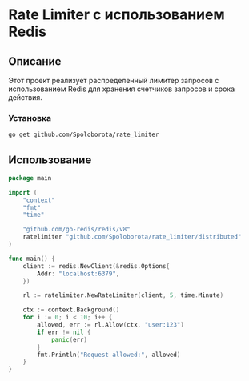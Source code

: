 # Rate Limiter с использованием Redis

## Описание

Этот проект реализует распределенный лимитер запросов с использованием Redis для хранения счетчиков запросов и срока действия.

### Установка

```bash
go get github.com/Spoloborota/rate_limiter
```

## Использование

```go
package main

import (
	"context"
	"fmt"
	"time"

	"github.com/go-redis/redis/v8"
	ratelimiter "github.com/Spoloborota/rate_limiter/distributed"
)

func main() {
	client := redis.NewClient(&redis.Options{
		Addr: "localhost:6379",
	})

	rl := ratelimiter.NewRateLimiter(client, 5, time.Minute)

	ctx := context.Background()
	for i := 0; i < 10; i++ {
		allowed, err := rl.Allow(ctx, "user:123")
		if err != nil {
			panic(err)
		}
		fmt.Println("Request allowed:", allowed)
	}
}
```

